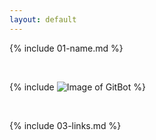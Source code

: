 ```yaml
---
layout: default
---
```


{% include 01-name.md %}

<br>

{% include ![Image of GitBot](https://avatars0.githubusercontent.com/in/10572?s=88&v=4) %}

<br>

{% include 03-links.md %}


